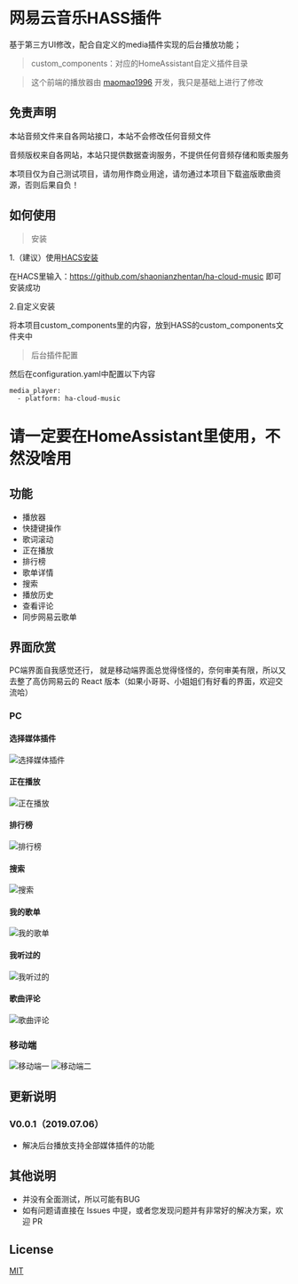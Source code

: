# 网易云音乐HASS插件

基于第三方UI修改，配合自定义的media插件实现的后台播放功能；

> custom_components：对应的HomeAssistant自定义插件目录

> 这个前端的播放器由 [maomao1996](https://github.com/maomao1996) 开发，我只是基础上进行了修改

## 免责声明
本站音频文件来自各网站接口，本站不会修改任何音频文件

音频版权来自各网站，本站只提供数据查询服务，不提供任何音频存储和贩卖服务

本项目仅为自己测试项目，请勿用作商业用途，请勿通过本项目下载盗版歌曲资源，否则后果自负！

## 如何使用

> 安装

1.（建议）使用[HACS安装](https://github.com/custom-components/hacs)

在HACS里输入：https://github.com/shaonianzhentan/ha-cloud-music 即可安装成功

2.自定义安装

将本项目custom_components里的内容，放到HASS的custom_components文件夹中

> 后台插件配置

然后在configuration.yaml中配置以下内容
```
media_player:
  - platform: ha-cloud-music

```

# 请一定要在HomeAssistant里使用，不然没啥用

## 功能

- 播放器
- 快捷键操作
- 歌词滚动
- 正在播放
- 排行榜
- 歌单详情
- 搜索
- 播放历史
- 查看评论
- 同步网易云歌单

## 界面欣赏

PC端界面自我感觉还行， 就是移动端界面总觉得怪怪的，奈何审美有限，所以又去整了高仿网易云的 React 版本（如果小哥哥、小姐姐们有好看的界面，欢迎交流哈）

### PC

#### 选择媒体插件
![选择媒体插件](https://raw.githubusercontent.com/shaonianzhentan/lovelace-cloud-music/master/screenshots/select_mode.png)
#### 正在播放
![正在播放](https://raw.githubusercontent.com/maomao1996/Vue-mmPlayer/master/screenshots/1.jpg)
#### 排行榜
![排行榜](https://raw.githubusercontent.com/maomao1996/Vue-mmPlayer/master/screenshots/2.jpg)
#### 搜索
![搜索](https://raw.githubusercontent.com/maomao1996/Vue-mmPlayer/master/screenshots/3.jpg)
#### 我的歌单
![我的歌单](https://raw.githubusercontent.com/maomao1996/Vue-mmPlayer/master/screenshots/4.jpg)
#### 我听过的
![我听过的](https://raw.githubusercontent.com/maomao1996/Vue-mmPlayer/master/screenshots/5.jpg)
#### 歌曲评论
![歌曲评论](https://raw.githubusercontent.com/maomao1996/Vue-mmPlayer/master/screenshots/6.jpg)

### 移动端

![移动端一](https://raw.githubusercontent.com/maomao1996/Vue-mmPlayer/master/screenshots/7.jpg)
![移动端二](https://raw.githubusercontent.com/maomao1996/Vue-mmPlayer/master/screenshots/8.jpg)

## 更新说明
### V0.0.1（2019.07.06）
- 解决后台播放支持全部媒体插件的功能

## 其他说明

- 并没有全面测试，所以可能有BUG
- 如有问题请直接在 Issues 中提，或者您发现问题并有非常好的解决方案，欢迎 PR

## License

[MIT](https://github.com/maomao1996/Vue-mmPlayer/blob/master/LICENSE)

